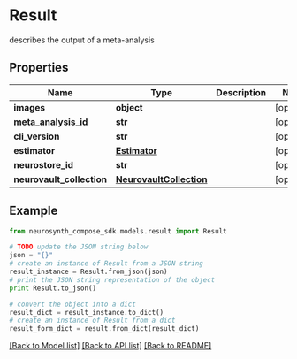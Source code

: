 # Result

describes the output of a meta-analysis

## Properties
Name | Type | Description | Notes
------------ | ------------- | ------------- | -------------
**images** | **object** |  | [optional] 
**meta_analysis_id** | **str** |  | [optional] 
**cli_version** | **str** |  | [optional] 
**estimator** | [**Estimator**](Estimator.md) |  | [optional] 
**neurostore_id** | **str** |  | [optional] 
**neurovault_collection** | [**NeurovaultCollection**](NeurovaultCollection.md) |  | [optional] 

## Example

```python
from neurosynth_compose_sdk.models.result import Result

# TODO update the JSON string below
json = "{}"
# create an instance of Result from a JSON string
result_instance = Result.from_json(json)
# print the JSON string representation of the object
print Result.to_json()

# convert the object into a dict
result_dict = result_instance.to_dict()
# create an instance of Result from a dict
result_form_dict = result.from_dict(result_dict)
```
[[Back to Model list]](../README.md#documentation-for-models) [[Back to API list]](../README.md#documentation-for-api-endpoints) [[Back to README]](../README.md)


